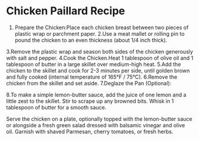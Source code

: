 # Chicken Paillard Recipe
1. Prepare the Chicken:Place each chicken breast between two pieces of plastic wrap or parchment paper.
2.Use a meat mallet or rolling pin to pound the chicken to an even thickness (about 1/4 inch thick).

3.Remove the plastic wrap and season both sides of the chicken generously with salt and pepper.
4.Cook the Chicken.Heat 1 tablespoon of olive oil and 1 tablespoon of butter in a large skillet over medium-high heat.
5.Add the chicken to the skillet and cook for 2-3 minutes per side, until golden brown and fully cooked (internal temperature of 165°F / 75°C).
6.Remove the chicken from the skillet and set aside.
7.Deglaze the Pan (Optional):

8.To make a simple lemon-butter sauce, add the juice of one lemon and a little zest to the skillet. Stir to scrape up any browned bits.
Whisk in 1 tablespoon of butter for a smooth sauce.


Serve the chicken on a plate, optionally topped with the lemon-butter sauce or alongside a fresh green salad dressed with balsamic vinegar and olive oil.
Garnish with shaved Parmesan, cherry tomatoes, or fresh herbs.